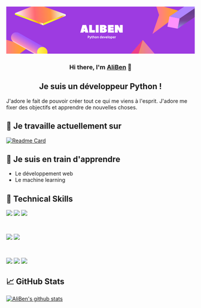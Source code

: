 <p align="center">
  <a href="https://www.yushi.dev/" target="_blank" rel="noreferrer"><img src="./aliben.png" alt="my banner"></a>
</p>

<h3 align="center">
Hi there, I'm <a href="https://www.yushi.dev/" target="_blank" rel="noreferrer">AliBen</a> 👋
</h3>

<h2 align="center">
Je suis un développeur Python !
</h2> 

J'adore le fait de pouvoir créer tout ce qui me viens à l'esprit. J'adore me fixer des objectifs et apprendre de nouvelles choses.


## 🔭 Je travaille actuellement sur
[![Readme Card](https://github-readme-stats.vercel.app/api/pin/?username=AliiiBenn&repo=Projet-Jeu-2021)](https://github.com/AliiiBenn/Projet-Jeu-2021)

## 🌱 Je suis en train d'apprendre

- Le développement web
- Le machine learning

## 💼 Technical Skills

![](https://img.shields.io/badge/Code-JavaScript-informational?style=flat&logo=JavaScript&color=F7DF1E)
![](https://img.shields.io/badge/Code-HTML5-informational?style=flat&logo=HTML5&color=E34F26)
![](https://img.shields.io/badge/Code-Python-informational?style=flat&logo=Python&color=003B57)

</br>

![](https://img.shields.io/badge/Style-Bootstrap-informational?style=flat&logo=Bootstrap&color=7952B3)
![](https://img.shields.io/badge/Style-CSS3-informational?style=flat&logo=CSS3&color=1572B6)


</br>

![](https://img.shields.io/badge/Tools-NPM-informational?style=flat&logo=NPM&color=CB3837)
![](https://img.shields.io/badge/Tools-Git-informational?style=flat&logo=Git&color=F05032)
![](https://img.shields.io/badge/Tools-GitHub-informational?style=flat&logo=GitHub&color=181717)

## 📈 GitHub Stats 

[![AliBen's github stats](https://github-readme-stats.vercel.app/api?username=AliiiBenn)](https://github.com/AliiiBenn)
